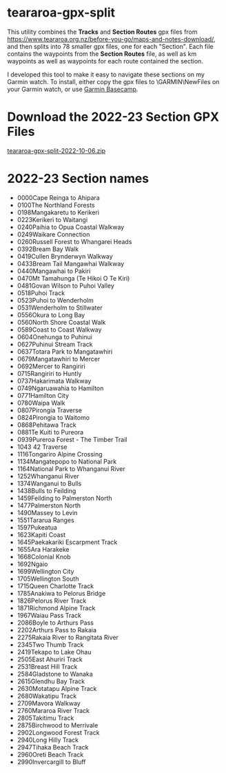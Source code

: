 # teararoa-gpx-split

This utility combines the **Tracks** and **Section Routes** gpx files from https://www.teararoa.org.nz/before-you-go/maps-and-notes-download/, and then splits into 78 smaller gpx files, one for each "Section".  Each file contains the waypoints from the **Section Routes** file, as well as km waypoints as well as waypoints for each route contained the section.

I developed this tool to make it easy to navigate these sections on my Garmin watch.  To install, either copy the gpx files to \GARMIN\NewFiles on your Garmin watch, or use [Garmin Basecamp](https://www.garmin.com/en-NZ/software/basecamp/). 

# Download the 2022-23 Section GPX Files
[teararoa-gpx-split-2022-10-06.zip](https://github.com/bdoherty/teararoa-gpx-split/raw/main/published/teararoa-gpx-split-2022-10-06.zip)

# 2022-23 Section names

* 0000Cape Reinga to Ahipara
* 0100The Northland Forests
* 0198Mangakaretu to Kerikeri
* 0223Kerikeri to Waitangi
* 0240Paihia to Opua Coastal Walkway
* 0249Waikare Connection
* 0260Russell Forest to Whangarei Heads
* 0392Bream Bay Walk
* 0419Cullen Brynderwyn Walkway
* 0433Bream Tail Mangawhai Walkway
* 0440Mangawhai to Pakiri
* 0470Mt Tamahunga (Te Hikoi O Te Kiri)
* 0481Govan Wilson to Puhoi Valley
* 0518Puhoi Track
* 0523Puhoi to Wenderholm
* 0531Wenderholm to Stillwater
* 0556Okura to Long Bay
* 0560North Shore Coastal Walk
* 0589Coast to Coast Walkway
* 0604Onehunga to Puhinui
* 0627Puhinui Stream Track
* 0637Totara Park to Mangatawhiri
* 0679Mangatawhiri to Mercer
* 0692Mercer to Rangiriri
* 0715Rangiriri to Huntly
* 0737Hakarimata Walkway
* 0749Ngaruawahia to Hamilton
* 0771Hamilton City
* 0780Waipa Walk
* 0807Pirongia Traverse
* 0824Pirongia to Waitomo
* 0868Pehitawa Track
* 0881Te Kuiti to Pureora
* 0939Pureroa Forest - The Timber Trail
* 1043 42 Traverse
* 1116Tongariro Alpine Crossing
* 1134Mangatepopo to National Park
* 1164National Park to Whanganui River
* 1252Whanganui River
* 1374Wanganui to Bulls
* 1438Bulls to Feilding
* 1459Feilding to Palmerston North
* 1477Palmerston North
* 1490Massey to Levin
* 1551Tararua Ranges
* 1597Pukeatua
* 1623Kapiti Coast
* 1645Paekakariki Escarpment Track
* 1655Ara Harakeke
* 1668Colonial Knob
* 1692Ngaio
* 1699Wellington City
* 1705Wellington South
* 1715Queen Charlotte Track
* 1785Anakiwa to Pelorus Bridge
* 1826Pelorus River Track
* 1871Richmond Alpine Track
* 1967Waiau Pass Track
* 2086Boyle to Arthurs Pass
* 2202Arthurs Pass to Rakaia
* 2275Rakaia River to Rangitata River
* 2345Two Thumb Track
* 2419Tekapo to Lake Ohau
* 2505East Ahuriri Track
* 2531Breast Hill Track
* 2584Gladstone to Wanaka
* 2615Glendhu Bay Track
* 2630Motatapu Alpine Track
* 2680Wakatipu Track
* 2709Mavora Walkway
* 2760Mararoa River Track
* 2805Takitimu Track
* 2875Birchwood to Merrivale
* 2902Longwood Forest Track
* 2940Long Hilly Track
* 2947Tihaka Beach Track
* 2960Oreti Beach Track
* 2990Invercargill to Bluff
